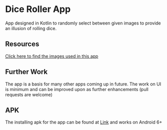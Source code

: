 # Dice Roller App

App designed in Kotlin to randomly select between given images to provide an illusion of rolling dice.

## Resources
[Click here to find the images used in this app](https://github.com/Sidhved/Droid/tree/main/Dice%20Roller/app/src/main/res/drawable)

## Further Work
The app is a basis for many other apps coming up in future.
The work on UI is minimum and can be improved upon as further enhancements (pull requests are welcome)

## APK
The installing apk for the app can be found at [Link](https://github.com/Sidhved/Droid/tree/main/Dice%20Roller/APK) and works on Android 6+